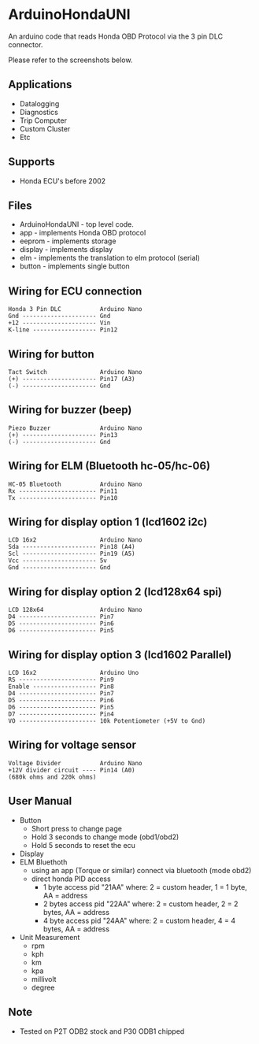 ArduinoHondaUNI
===========

An arduino code that reads Honda OBD Protocol via the 3 pin DLC connector.

Please refer to the screenshots below.

Applications
--------
* Datalogging
* Diagnostics
* Trip Computer
* Custom Cluster
* Etc


Supports
--------
* Honda ECU's before 2002


Files
-----
* ArduinoHondaUNI - top level code.
* app - implements Honda OBD protocol
* eeprom - implements storage
* display - implements display
* elm - implements the translation to elm protocol (serial)
* button - implements single button


Wiring for ECU connection
--------------------
    Honda 3 Pin DLC           Arduino Nano
    Gnd --------------------- Gnd
    +12 --------------------- Vin
    K-line ------------------ Pin12

Wiring for button
--------------------
    Tact Switch               Arduino Nano
    (+) --------------------- Pin17 (A3)
    (-) --------------------- Gnd

Wiring for buzzer (beep)
--------------------
    Piezo Buzzer              Arduino Nano
    (+) --------------------- Pin13
    (-) --------------------- Gnd

Wiring for ELM (Bluetooth hc-05/hc-06)
--------------------
    HC-05 Bluetooth           Arduino Nano
    Rx ---------------------- Pin11
    Tx ---------------------- Pin10

Wiring for display option 1 (lcd1602 i2c)
--------------------
    LCD 16x2                  Arduino Nano
    Sda --------------------- Pin18 (A4)
    Scl --------------------- Pin19 (A5)
    Vcc --------------------- 5v
    Gnd --------------------- Gnd

Wiring for display option 2 (lcd128x64 spi)
--------------------
    LCD 128x64                Arduino Nano
    D4 ---------------------- Pin7
    D5 ---------------------- Pin6
    D6 ---------------------- Pin5

Wiring for display option 3 (lcd1602 Parallel)
--------------------
    LCD 16x2                  Arduino Uno               
    RS ---------------------- Pin9
    Enable ------------------ Pin8
    D4 ---------------------- Pin7
    D5 ---------------------- Pin6
    D6 ---------------------- Pin5
    D7 ---------------------- Pin4
    VO ---------------------- 10k Potentiometer (+5V to Gnd)

Wiring for voltage sensor
--------------------
    Voltage Divider           Arduino Nano
    +12V divider circuit ---- Pin14 (A0)
    (680k ohms and 220k ohms)
    

User Manual
-----
* Button
  - Short press to change page
  - Hold 3 seconds to change mode (obd1/obd2)
  - Hold 5 seconds to reset the ecu
* Display
* ELM Bluethoth
  - using an app (Torque or similar) connect via bluetooth (mode obd2)
  - direct honda PID access
    - 1 byte access pid "21AA" where: 2 = custom header, 1 = 1 byte, AA = address
    - 2 bytes access pid "22AA" where: 2 = custom header, 2 = 2 bytes, AA = address
    - 4 byte access pid "24AA" where: 2 = custom header, 4 = 4 bytes, AA = address
* Unit Measurement
  - rpm
  - kph
  - km
  - kpa
  - millivolt
  - degree

Note
-----
* Tested on P2T ODB2 stock and P30 ODB1 chipped
